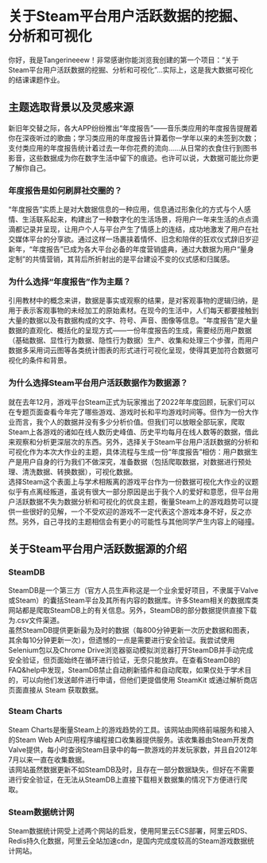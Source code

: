 # 关于Steam平台用户活跃数据的挖掘、分析和可视化
  你好，我是Tangerineeew！非常感谢你能浏览我创建的第一个项目：“关于Steam平台用户活跃数据的挖掘、分析和可视化”...实际上，这是我大数据可视化的结课课题作业。
## 主题选取背景以及灵感来源
新旧年交替之际，各大APP纷纷推出“年度报告”——音乐类应用的年度报告提醒着你在深夜听过的歌曲；学习类应用的年度报告计算着你一学年以来的未签到次数；支付类应用的年度报告统计着过去一年你花费的流向……从日常的衣食住行到图书影音，这些数据成为你在数字生活中留下的痕迹。也许可以说，大数据可能比你更了解你自己。
### 年度报告是如何刷屏社交圈的？
“年度报告”实质上是对大数据信息的一种应用，信息通过形象化的方式与个人感情、生活联系起来，构建出了一种数字化的生活场景，将用户一年来生活的点点滴滴都记录并呈现，让用户个人与平台产生了情感上的连结，成功地激发了用户在社交媒体平台的分享欲。通过这样一场裹挟着情怀、旧念和陪伴的狂欢仪式辞旧岁迎新年，“年度报告”已成为各大平台必备的年度营销盛典，通过大数据为用户“量身定制”的共情营销，其背后所折射出的是平台建设不变的仪式感和归属感。
### 为什么选择“年度报告”作为主题？
引用教材中的概念来讲，数据是事实或观察的结果，是对客观事物的逻辑归纳，是用于表示客观事物的未经加工的原始素材。在现今的生活中，人们每天都要接触到大量的数据以及有数据构成的文字、符号、声音、图像等信息。“年度报告”是大量数据的直观化、概括化的呈现方式——一份年度报告的生成，需要经历用户数据（基础数据、显性行为数据、隐性行为数据）生产、收集和处理三个步骤，而用户数据多采用词云图等各类统计图表的形式进行可视化呈现，使得其更加符合数据可视化的条件和背景。
### 为什么选择Steam平台用户活跃数据作为数据源？
就在去年12月，游戏平台Steam正式为玩家推出了2022年年度回顾，玩家们可以在专题页面查看今年完了哪些游戏、游戏时长和平均游戏时间等。但作为一份大作业而言，我个人的数据并没有多少分析价值。但我们可以放眼全部玩家，爬取Steam上各游戏的诸如在线人数历史峰值、历史平均每月在线人数等的数据，借此来观察和分析更深层次的东西。另外，选择关于Steam平台用户活跃数据的分析和可视化作为本次大作业的主题，具体流程与生成一份“年度报告”相仿：用户数据生产是用户自身的行为我们不做深究，准备数据（包括爬取数据，对数据进行预处理、清洗数据、转换数据），可视化数据。<br>
选择Steam这个表面上与学术相叛离的游戏平台作为一份数据可视化大作业的议题似乎有点离经叛道，虽说有很大一部分原因是出于我个人的爱好和意愿，但平台用户活跃数据不失为数据分析和可视化的优良主题，衡量Steam上的游戏趋势可以提供一些很好的见解，一个不受欢迎的游戏不一定代表这个游戏本身不好，反之亦然。另外，自己寻找的主题相信会有更小的可能性与其他同学产生内容上的碰撞。
## 关于Steam平台用户活跃数据源的介绍
### SteamDB
SteamDB是一个第三方（官方人员生声称这是一个业余爱好项目，不隶属于Valve或Steam）的囊括Steam平台及其所有内容的数据库。许多Steam相关的数据库类网站都是爬取SteamDB上的有关信息。另外，SteamDB的部分数据提供直接下载为.csv文件渠道。<br>
虽然SteamDB提供更新最为及时的数据（每800分钟更新一次历史数据和图表，其余每10分钟更新一次），但遗憾的一点是需要进行安全验证。我尝试使用Selenium包以及Chrome Drive浏览器驱动模拟浏览器打开SteamDB并手动完成安全验证，但页面始终在循环进行验证，无奈只能放弃。在查看SteamDB的FAQ&help中发现，SteamDB禁止自动刷新插件和自动爬取，如果仅处于学术目的，可以向他们发送邮件进行申请，但他们更提倡使用 SteamKit 或通过解析商店页面直接从 Steam 获取数据。
### Steam Charts
Steam Charts是衡量Steam上的游戏趋势的工具。该网站由网络前端服务和接入的Steam Web API应用程序编程接口收集器提供服务。该收集器由Steam开发商Valve提供，每小时查询Steam目录中的每一款游戏的并发玩家数，并且自2012年7月以来一直在收集数据。<br>
该网站虽然数据更新不如SteamDB及时，且存在一部分数据缺失，但好在不需要进行安全验证，在无法从SteamDB上直接下载相关数据集的情况下方便进行爬取。
### Steam数据统计网
Steam数据统计网受上述两个网站的启发，使用阿里云ECS部署，阿里云RDS、Redis持久化数据，阿里云全站加速cdn，是国内完成度较高的Steam游戏数据统计网站。
